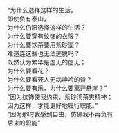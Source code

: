 <p class="has-line-data" data-line-start="0" data-line-end="15">“为什么选择这样的生活，<br>
即使负有泰山，<br>
为什么仍旧选择这样的生活？<br>
为什么要穿有纹饰的衣服？<br>
为什么要饮茶要用紫砂壶？<br>
难道连这些也无法逃脱吗？<br>
 既然认为繁华是虚无的虚无；<br>
为什么要看花？<br>
为什么要看死人无病呻吟的诗？<br>
为什么要有乐，为什么要离开悬崖？” <br>
  “因为纹饰使我约束，紫砂沏茶爽精神；<br>
因为这样，才能更好地履行职能。”<br>
“因为那时我感到自由，仿佛我不再负有<br>
后来的职能”</p>
